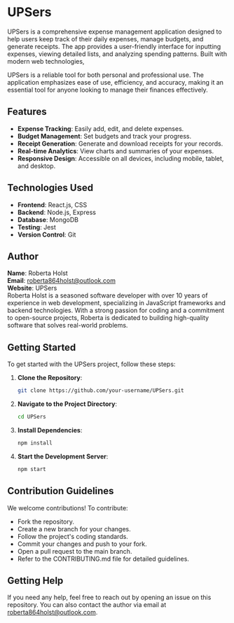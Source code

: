 
# UPSers


UPSers is a comprehensive expense management application designed to help users keep track of their daily expenses, manage budgets, and generate receipts.
The app provides a user-friendly interface for inputting expenses, viewing detailed lists, and analyzing spending patterns. Built with modern web technologies, 

UPSers is a reliable tool for both personal and professional use. 
The application emphasizes ease of use, efficiency, and accuracy, making it an essential tool for anyone looking to manage their finances effectively.

## Features

- **Expense Tracking**: Easily add, edit, and delete expenses.
- **Budget Management**: Set budgets and track your progress.
- **Receipt Generation**: Generate and download receipts for your records.
- **Real-time Analytics**: View charts and summaries of your expenses.
- **Responsive Design**: Accessible on all devices, including mobile, tablet, and desktop.

## Technologies Used

- **Frontend**: React.js, CSS
- **Backend**: Node.js, Express
- **Database**: MongoDB
- **Testing**: Jest
- **Version Control**: Git

## Author

**Name**: Roberta Holst  
**Email**: roberta864holst@outlook.com  
**Website**: UPSers  
Roberta Holst is a seasoned software developer with over 10 years of experience in web development,
specializing in JavaScript frameworks and backend technologies. 
With a strong passion for coding and a commitment to open-source projects, Roberta is dedicated to building high-quality software that solves real-world problems.

## Getting Started

To get started with the UPSers project, follow these steps:

1. **Clone the Repository**:
   ```bash
   git clone https://github.com/your-username/UPSers.git
   
2. **Navigate to the Project Directory**:
   ```bash
   cd UPSers
3. **Install Dependencies**:
   ```bash
   npm install
4. **Start the Development Server**:
   ```bash
   npm start

## Contribution Guidelines

We welcome contributions! To contribute:

- Fork the repository.
- Create a new branch for your changes.
- Follow the project's coding standards.
- Commit your changes and push to your fork.
- Open a pull request to the main branch.
- Refer to the CONTRIBUTING.md file for detailed guidelines.

## Getting Help
If you need any help, feel free to reach out by opening an issue on this repository. You can also contact the author via email at roberta864holst@outlook.com.











